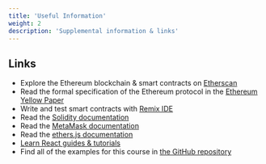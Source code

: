 ```yaml
---
title: 'Useful Information'
weight: 2
description: 'Supplemental information & links'
---
```


## Links

- Explore the Ethereum blockchain & smart contracts on [Etherscan](https://etherscan.io/)
- Read the formal specification of the Ethereum protocol in the [Ethereum Yellow Paper](https://ethereum.github.io/yellowpaper/paper.pdf)
- Write and test smart contracts with [Remix IDE](https://remix.ethereum.org/)
- Read the [Solidity documentation](https://docs.soliditylang.org/)
- Read the [MetaMask documentation](https://docs.metamask.io/)
- Read the [ethers.js documentation](https://docs.ethers.io/v5/)
- [Learn React guides & tutorials](https://reactjs.org/docs/getting-started.html#learn-react)
- Find all of the examples for this course in [the GitHub repository](https://github.com/bafnetwork/web3ttt/tree/main/examples)

